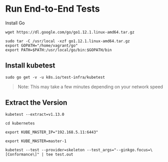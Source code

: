 # Run End-to-End Tests

Install Go

```
wget https://dl.google.com/go/go1.12.1.linux-amd64.tar.gz

sudo tar -C /usr/local -xzf go1.12.1.linux-amd64.tar.gz
export GOPATH="/home/vagrant/go"
export PATH=$PATH:/usr/local/go/bin:$GOPATH/bin
```

## Install kubetest

```
sudo go get -v -u k8s.io/test-infra/kubetest
```

> Note: This may take a few minutes depending on your network speed

## Extract the Version

```
kubetest --extract=v1.13.0

cd kubernetes

export KUBE_MASTER_IP="192.168.5.11:6443"

export KUBE_MASTER=master-1

kubetest --test --provider=skeleton --test_args="--ginkgo.focus=\[Conformance\]" | tee test.out

```
